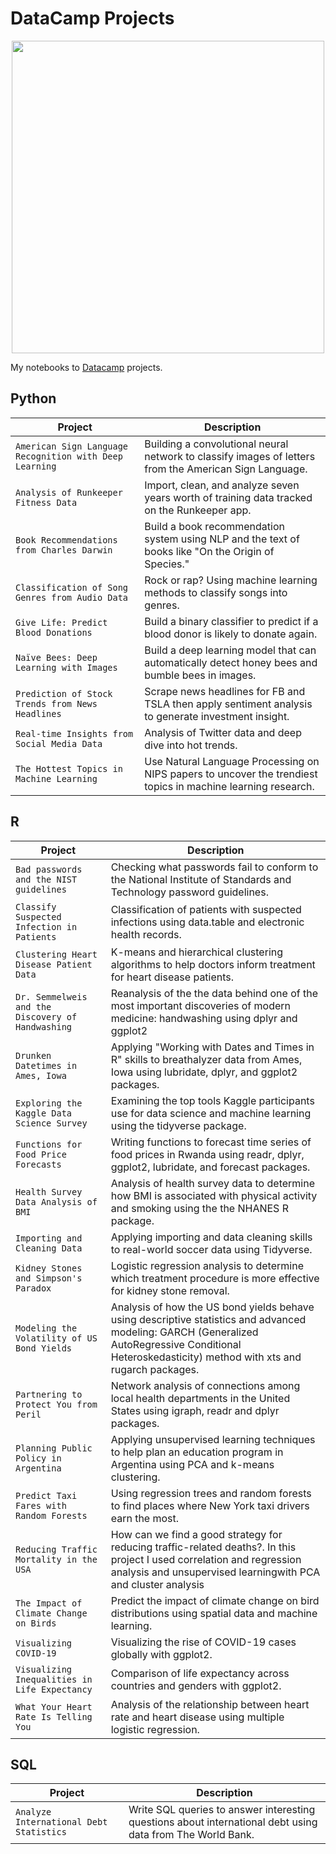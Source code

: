 # DataCamp Projects

<p align="center"> 
<img src="https://cdn.datacamp.com/main-app/assets/brand/logos/DataCamp_Horizontal_RGB-d196011f63ebda76dc5c9772425cf9541b8639af842d5e5476ef10f2460ed1e4.png" width="500">
</p>

My notebooks to [Datacamp](https://www.datacamp.com/profile/sandraokala) projects.

## Python
| Project | Description |
| --- | --- |
| `American Sign Language Recognition with Deep Learning` | Building a convolutional neural network to classify images of letters from the American Sign Language. |
| `Analysis of Runkeeper Fitness Data` | Import, clean, and analyze seven years worth of training data tracked on the Runkeeper app. |
| `Book Recommendations from Charles Darwin` | Build a book recommendation system using NLP and the text of books like "On the Origin of Species." |
| `Classification of Song Genres from Audio Data` | Rock or rap? Using machine learning methods to classify songs into genres. |
| `Give Life: Predict Blood Donations` | Build a binary classifier to predict if a blood donor is likely to donate again. |
| `Naïve Bees: Deep Learning with Images` | Build a deep learning model that can automatically detect honey bees and bumble bees in images. |
| `Prediction of Stock Trends from News Headlines` | Scrape news headlines for FB and TSLA then apply sentiment analysis to generate investment insight. |
| `Real-time Insights from Social Media Data` | Analysis of Twitter data and deep dive into hot trends. |
| `The Hottest Topics in Machine Learning` | Use Natural Language Processing on NIPS papers to uncover the trendiest topics in machine learning research. |

## R
| Project | Description |
| --- | --- |
| `Bad passwords and the NIST guidelines` | Checking what passwords fail to conform to the National Institute of Standards and Technology password guidelines. |
| `Classify Suspected Infection in Patients` | Classification of patients with suspected infections using data.table and electronic health records. |
| `Clustering Heart Disease Patient Data` | K-means and hierarchical clustering algorithms to help doctors inform treatment for heart disease patients.|
| `Dr. Semmelweis and the Discovery of Handwashing` | Reanalysis of the the data behind one of the most important discoveries of modern medicine: handwashing using dplyr and ggplot2|
| `Drunken Datetimes in Ames, Iowa` | Applying "Working with Dates and Times in R" skills to breathalyzer data from Ames, Iowa using lubridate, dplyr, and ggplot2 packages. |
| `Exploring the Kaggle Data Science Survey` | Examining the top tools Kaggle participants use for data science and machine learning using the tidyverse package. |
| `Functions for Food Price Forecasts` | Writing functions to forecast time series of food prices in Rwanda using readr, dplyr, ggplot2, lubridate, and forecast packages. |
| `Health Survey Data Analysis of BMI` | Analysis of health survey data to determine how BMI is associated with physical activity and smoking using the the NHANES R package. |
| `Importing and Cleaning Data` | Applying importing and data cleaning skills to real-world soccer data using Tidyverse. |
| `Kidney Stones and Simpson's Paradox` | Logistic regression analysis to determine which treatment procedure is more effective for kidney stone removal. |
| `Modeling the Volatility of US Bond Yields` | Analysis of how the US bond yields behave using descriptive statistics and advanced modeling: GARCH (Generalized AutoRegressive Conditional Heteroskedasticity) method with xts and rugarch packages.|
| `Partnering to Protect You from Peril` | Network analysis of connections among local health departments in the United States using igraph, readr and dplyr packages. |
| `Planning Public Policy in Argentina` | Applying unsupervised learning techniques to help plan an education program in Argentina using PCA and k-means clustering. |
| `Predict Taxi Fares with Random Forests` | Using regression trees and random forests to find places where New York taxi drivers earn the most.|
| `Reducing Traffic Mortality in the USA` | How can we find a good strategy for reducing traffic-related deaths?. In this project I used correlation and regression analysis and unsupervised learningwith PCA and cluster analysis |
| `The Impact of Climate Change on Birds` | Predict the impact of climate change on bird distributions using spatial data and machine learning. |
| `Visualizing COVID-19` | Visualizing the rise of COVID-19 cases globally with ggplot2. |
| `Visualizing Inequalities in Life Expectancy` | Comparison of life expectancy across countries and genders with ggplot2. |
| `What Your Heart Rate Is Telling You` | Analysis of the relationship between heart rate and heart disease using multiple logistic regression. |

## SQL
| Project | Description |
| --- | --- |
| `Analyze International Debt Statistics` | Write SQL queries to answer interesting questions about international debt using data from The World Bank. 


